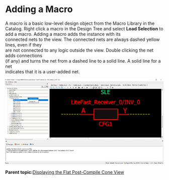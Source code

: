 # Adding a Macro

A macro is a basic low-level design object from the Macro Library in the<br /> Catalog. Right click a macro in the Design Tree and select **Load Selection** to add a macro. Adding a macro adds the instance with its<br /> connected nets to the view. The connected nets are always dashed yellow lines, even if they<br /> are not connected to any logic outside the view. Double clicking the net adds connections<br /> \(if any\) and turns the net from a dashed line to a solid line. A solid line for a net<br /> indicates that it is a user-added net.

![](GUID-30698232-27EB-40E8-946A-173902B8910A-low.png "CFG4 Macro Added")

**Parent topic:**[Displaying the Flat Post-Compile Cone View](GUID-30D775AD-ED75-4835-81B5-C7B252DB402A.md)

